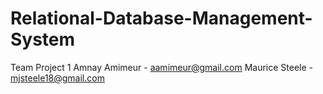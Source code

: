 Relational-Database-Management-System
=====================================

Team Project 1
Amnay Amimeur - aamimeur@gmail.com
Maurice Steele - mjsteele18@gmail.com